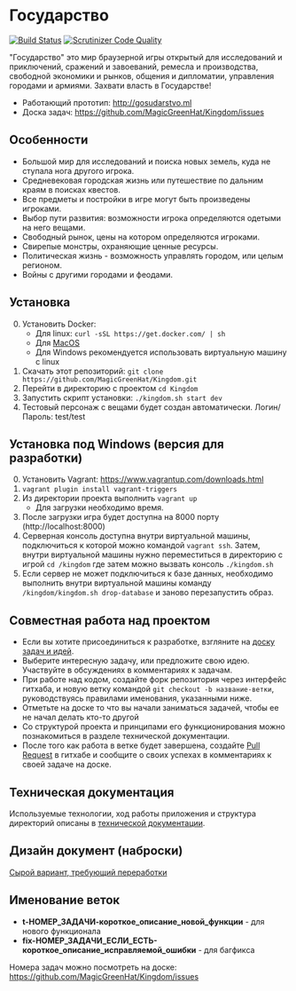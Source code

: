 Государство
===========

[![Build Status](https://travis-ci.org/MagicGreenHat/Kingdom.svg?branch=master)](https://travis-ci.org/MagicGreenHat/Kingdom) [![Scrutinizer Code Quality](https://scrutinizer-ci.com/g/MagicGreenHat/Kingdom/badges/quality-score.png?b=master)](https://scrutinizer-ci.com/g/MagicGreenHat/Kingdom/?branch=master)

"Государство" это мир браузерной игры открытый для исследований и приключений, сражений и завоеваний, ремесла и производства, свободной экономики и рынков, общения и дипломатии, управления городами и армиями. Захвати власть в Государстве!

* Работающий прототип: http://gosudarstvo.ml
* Доска задач: https://github.com/MagicGreenHat/Kingdom/issues

Особенности
-----------
* Большой мир для исследований и поиска новых земель, куда не ступала нога другого игрока.
* Средневековая городская жизнь или путешествие по дальним краям в поисках квестов.
* Все предметы и постройки в игре могут быть произведены игроками.
* Выбор пути развития: возможности игрока определяются одетыми на него вещами.
* Свободный рынок, цены на котором определяются игроками.
* Свирепые монстры, охраняющие ценные ресурсы.
* Политическая жизнь - возможность управлять городом, или целым регионом.
* Войны с другими городами и феодами.

Установка
---------
0. Установить Docker:
    * Для linux: `curl -sSL https://get.docker.com/ | sh`
    * Для [MacOS](https://www.docker.com/toolbox)
    * Для Windows рекомендуется использовать виртуальную машину с linux
0. Скачать этот репозиторий: `git clone https://github.com/MagicGreenHat/Kingdom.git`
0. Перейти в директорию с проектом `cd Kingdom`
0. Запустить скрипт установки: `./kingdom.sh start dev`
0. Тестовый персонаж с вещами будет создан автоматически. Логин/Пароль: test/test

Установка под Windows (версия для разработки)
---------------------------------------------
0. Установить Vagrant: https://www.vagrantup.com/downloads.html
0. `vagrant plugin install vagrant-triggers`
0. Из директории проекта выполнить `vagrant up`
    * Для загрузки необходимо время.
0. После загрузки игра будет доступна на 8000 порту (http://localhost:8000)
0. Серверная консоль доступна внутри виртуальной машины, подключиться к которой можно командой `vagrant ssh`. Затем, внутри виртуальной машины нужно переместиться в директорию с игрой `cd /kingdom` где затем можно вызвать консоль `./kingdom.sh`
0. Если сервер не может подключиться к базе данных, необходимо выполнить внутри виртуальной машины команду `/kingdom/kingdom.sh drop-database` и заново перезапустить образ.

Совместная работа над проектом
------------------------------
* Если вы хотите присоединиться к разработке, взгляните на [доску задач и идей](https://github.com/MagicGreenHat/Kingdom/issues).
* Выберите интересную задачу, или предложите свою идею. Участвуйте в обсуждениях в комментариях к задачам.
* При работе над кодом, создайте форк репозитория через интерфейс гитхаба, и новую ветку командой `git checkout -b название-ветки`, руководствуясь правилами именования, указанными ниже.
* Отметьте на доске то что вы начали заниматься задачей, чтобы ее не начал делать кто-то другой
* Со структурой проекта и принципами его функционирования можно познакомиться в разделе технической документации.
* После того как работа в ветке будет завершена, создайте [Pull Request](https://help.github.com/articles/using-pull-requests/) в гитхабе и сообщите о своих успехах в комментариях к своей задаче на доске.

Техническая документация
------------------------

Используемые технологии, ход работы приложения и структура директорий описаны в [технической документации](https://github.com/MagicGreenHat/Kingdom/blob/master/app/documents/TechnicalDocumentation.md).

Дизайн документ (наброски)
--------------------------

[Сырой вариант, требующий переработки](https://github.com/MagicGreenHat/Kingdom/blob/master/app/documents/Project.md)

Именование веток
----------------
* **t-НОМЕР\_ЗАДАЧИ-короткое\_описание\_новой\_функции** - для нового функционала
* **fix-НОМЕР\_ЗАДАЧИ\_ЕСЛИ\_ЕСТЬ-короткое\_описание\_исправляемой\_ошибки** - для багфикса

Номера задач можно посмотреть на доске: https://github.com/MagicGreenHat/Kingdom/issues
